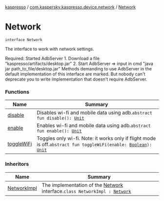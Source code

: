 [kaspresso](../../index.md) / [com.kaspersky.kaspresso.device.network](../index.md) / [Network](./index.md)

# Network

`interface Network`

The interface to work with network settings.

Required: Started AdbServer
    1. Download a file "kaspresso/artifacts/desktop.jar"
    2. Start AdbServer =&gt; input in cmd "java jar path_to_file/desktop.jar"
Methods demanding to use AdbServer in the default implementation of this interface are marked.
    But nobody can't deprecate you to write implementation that doesn't require AdbServer.

### Functions

| Name | Summary |
|---|---|
| [disable](disable.md) | Disables wi-fi and mobile data using adb.`abstract fun disable(): `[`Unit`](https://kotlinlang.org/api/latest/jvm/stdlib/kotlin/-unit/index.html) |
| [enable](enable.md) | Enables wi-fi and mobile data using adb.`abstract fun enable(): `[`Unit`](https://kotlinlang.org/api/latest/jvm/stdlib/kotlin/-unit/index.html) |
| [toggleWiFi](toggle-wi-fi.md) | Toggles only wi-fi. Note: it works only if flight mode is off.`abstract fun toggleWiFi(enable: `[`Boolean`](https://kotlinlang.org/api/latest/jvm/stdlib/kotlin/-boolean/index.html)`): `[`Unit`](https://kotlinlang.org/api/latest/jvm/stdlib/kotlin/-unit/index.html) |

### Inheritors

| Name | Summary |
|---|---|
| [NetworkImpl](../-network-impl/index.md) | The implementation of the [Network](./index.md) interface.`class NetworkImpl : `[`Network`](./index.md) |
